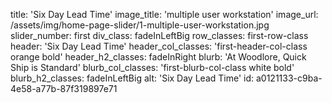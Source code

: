 title: 'Six Day Lead Time'
image_title: 'multiple user workstation'
image_url: /assets/img/home-page-slider/1-multiple-user-workstation.jpg
slider_number: first
div_class: fadeInLeftBig
row_classes: first-row-class
header: 'Six Day Lead Time'
header_col_classes: 'first-header-col-class orange bold'
header_h2_classes: fadeInRight
blurb: 'At Woodlore, Quick Ship is Standard'
blurb_col_classes: 'first-blurb-col-class white bold'
blurb_h2_classes: fadeInLeftBig
alt: 'Six Day Lead Time'
id: a0121133-c9ba-4e58-a77b-87f319897e71
